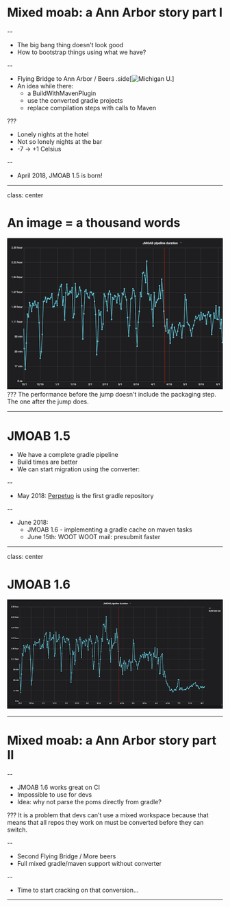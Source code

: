 # Mixed moab: a Ann Arbor story part I

--

- The big bang thing doesn't look good
- How to bootstrap things using what we have?

--

- Flying Bridge to Ann Arbor / Beers
.side[![Michigan U.](http://imageproxy-app.marathon-par.central.criteo.preprod/img/img?m=2&w=257&h=600&debug=1&partner=-1&u=https%3A%2F%2Fsharing.wxyz.com%2Fsharewxyz%2Fphoto%2F2016%2F06%2F16%2FUofMlogo_1466109552834_40472428_ver1.0_640_480.jpg&r=0&dpa=0&ups=0&c=0&p=0&q=80&v=1&s=n16AC3vBesz90JWLnNz35jGS)]
- An idea while there:
   - a BuildWithMavenPlugin
   - use the converted gradle projects
   - replace compilation steps with calls to Maven

???
- Lonely nights at the hotel
- Not so lonely nights at the bar
- -7 -> +1 Celsius

--

- April 2018, JMOAB 1.5 is born!

---
class: center
# An image = a thousand words
![Performance](imgs/JMOABPerf1.png)
???
The performance before the jump doesn't include the packaging step.
The one after the jump does.

---
# JMOAB 1.5

- We have a complete gradle pipeline
- Build times are better
- We can start migration using the converter:


--

- May 2018: [Perpetuo](http://review.criteois.lan/#/c/346423/) is the first gradle repository


--

- June 2018:
   - JMOAB 1.6 - implementing a gradle cache on maven tasks
   - June 15th: WOOT WOOT mail: presubmit faster

---
class: center
# JMOAB 1.6
![Performance](imgs/JMOABPerf2.png)

---
# Mixed moab: a Ann Arbor story part II

--
- JMOAB 1.6 works great on CI
- Impossible to use for devs
- Idea: why not parse the poms directly from gradle?


???
It is a problem that devs can't use a mixed workspace because that means that all repos they work on must be converted before they can switch.

--

- Second Flying Bridge / More beers
- Full mixed gradle/maven support without converter


--

- Time to start cracking on that conversion...

---
